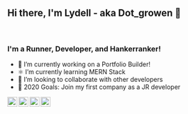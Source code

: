 ## Hi there, I'm Lydell - aka Dot_growen 👋

<br />

### I'm a Runner, Developer, and Hankerranker!

- 🔭 I’m currently working on a Portfolio Builder!
- ⚛ I’m currently learning MERN Stack 
- 👯 I’m looking to collaborate with other developers
- 🥅 2020 Goals: Join my first company as a JR developer

[<img align="left" alt="codeSTACKr | YouTube" width="22px" src="https://cdn.jsdelivr.net/npm/simple-icons@v3/icons/youtube.svg" />][youtube]
[<img align="left" alt="codeSTACKr | Twitter" width="22px" src="https://cdn.jsdelivr.net/npm/simple-icons@v3/icons/twitter.svg" />][twitter]
[<img align="left" alt="codeSTACKr | LinkedIn" width="22px" src="https://cdn.jsdelivr.net/npm/simple-icons@v3/icons/linkedin.svg" />][linkedin]
[<img align="left" alt="codeSTACKr | Instagram" width="22px" src="https://cdn.jsdelivr.net/npm/simple-icons@v3/icons/instagram.svg" />][instagram]

<br />

[twitter]: https://twitter.com/codeSTACKr
[youtube]: https://www.youtube.com/channel/UCQYcqeiLnkkbIVgZUuO2drA?view_as=subscriber
[instagram]: https://www.instagram.com/lydell_growen/
[linkedin]: https://www.linkedin.com/in/lydell-growen-2a3029134/
[webdevplaylist]: https://www.youtube.com/playlist?list=PLkwxH9e_vrAJ0WbEsFA9W3I1W-g_BTsbt
